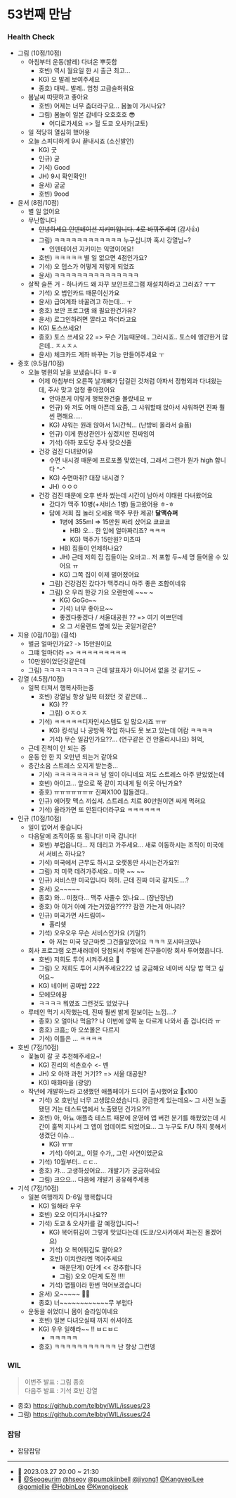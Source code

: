 # 53번째 만남

### Health Check

- 그림 (10점/10점)
  - 아침부터 운동(발레) 다녀온 뿌듯함
    - 호빈) 역시 월요일 한 시 출근 최고...
    - KG) 오 발레 보여주세요
    - 종호) 대박.. 발레.. 엄청 고급슬허워요
  - 봄날씨 따땃하고 좋아요
    - 호빈) 어제는 너무 춥더라구요... 봄놀이 가시나요?
    - 그림) 봄놀이 일본 갑네다 오호호호 😎
      - 어디로가세요 => 헐 도쿄 오사카(교토)
  - 일 적당히 열심히 했어용
  - 오늘 스피디하게 9시 끝내시죠 (소신발언)
    - KG) 굿
    - 인규) 굳
    - 기석) Good
    - JH) 9시 확인확인!
    - 윤서) 굳굳
    - 호빈) 9ood
- 윤서 (8점/10점)
  - 별 일 없어요
  - 무난합니다
    - ~~안녕하세요 인덴테이션 지키미입니다. 4로 바꿔주세여~~ (감사👍)
    - 그림) ㅋㅋㅋㅋㅋㅋㅋㅋㅋㅋㅋㅋ 누구십니까 혹시 강열님~?
      - 인덴테이션 지키미는 익명이어요!
    - 호빈) ㅋㅋㅋㅋㅋ 별 일 없으면 4점인가요?
    - 기석) 오 뎁스가 어떻게 저렇게 되었죠
    - 윤서) ㅋㅋㅋㅋㅋㅋㅋㅋㅋㅋㅋㅋㅋㅋㅋ
  - 살짝 슬픈 거 - 하나카드 왜 자꾸 보안프로그램 재설치하라고 그러죠? ㅜㅜ
    - 기석) 오 법인카드 때문이신가요
    - 윤서) 급여계좌 바꿀려고 하는데... ㅜ
    - 종호) 보안 프로그램 왜 필요한건가유?
    - 윤서) 로그인하려면 깔라고 하더라고요
    - KG) 토스쓰세요!
    - 종호) 토스 쓰세요 22 => 무슨 기능때문에.. 그러시죠.. 토스에 엥간한거 많은데.. ㅈㅅㅈㅅ
    - 윤서) 체크카드 계좌 바꾸는 기능 만들어주세요 ㅜ
- 종호 (9.5점/10점)
  - 오늘 병원의 날을 보냈습니다 ㅎ-ㅎ
    - 어제 아침부터 오른쪽 날개뼈가 담걸린 것처럼 아파서 정형외과 다녀왔는데, 주사 맞고 엄청 좋아졌어요
      - 안아픈게 이렇게 행복한건줄 몰랐네요 ㅠ
      - 인규) 와 저도 어깨 아픈데 요즘, 그 샤워할때 앉아서 샤워하면 진짜 훨씬 편해요.....
      - KG) 샤워는 원래 앉아서 1시간씩... (난방비 올라서 슬픔)
      - 인규) 이게 뭔상관인가 싶겠지만 진짜임여
      - 기석) 아하 포도당 주사 맞으신줄
    - 건강 검진 다녀왔어유
      - 수면 내시경 때문에 프로포폴 맞았는데, 그래서 그런가 뭔가 high 합니다 ^-^
      - KG) 수면마취? 대장 내시경 ?
      - JH) ㅇㅇㅇ
    - 건강 검진 때문에 오후 반차 썼는데 시간이 남아서 이태원 다녀왔어요
      - 갔다가 맥주 10병(+서비스 1병) 들고왔어용 ㅎ-ㅎ
      - 담에 저희 집 놀러 오세용 맥주 무한 제공! **달맥슈퍼**
        - 1병에 355ml => 15만원 짜리 샀어요 쿄쿄쿄
          - HB) 오... 한 입에 얼마짜리죠? ㅋㅋㅋ
          - KG) 맥주가 15만원? 미쵸따
        - HB) 집들이 언제하나요?
        - JH) 근데 저희 집 집들이는 오바고.. 저 포함 두~세 명 들어올 수 있어요 ㅠ
        - KG) 그쪽 집이 이제 멀어졌어요
      - 그림) 건강검진 갔다가 맥주라니 아주 좋은 조합이네유
      - 그림) 오 우리 한강 가요 오랜만에 ~~~ ~
        - KG) GoGo~~
        - 기석) 너무 좋아요~~
        - 좋겠다좋겠다 / 서울대공원 ?? => 여기 이쁘던데
        - 오 그 서울랜드 옆에 있는 곳일거같은?
- 지용 (0점/10점) (결석)
  - 벌금 얼마인가요? -> 15만원이요
  - 그떄 얼마더라 => ㅋㅋㅋㅋㅋㅋㅋㅋㅋ
  - 10만원이었던것같은데
  - 그림) ㅋㅋㅋㅋㅋㅋㅋㅋㅋ 근데 발표자가 아니어서 없을 것 같기도 ~
- 강열 (4.5점/10점)
  - 일복 터져서 행복사하는중
    - 호빈) 강열님 항상 일복 터졌던 것 같은데...
      - KG) ??
      - 그림) ㅇㅈㅇㅈ
    - 기석) ㅋㅋㅋㅋㅋ디자인시스템도 일 많으시죠 ㅠㅠ
      - KG) 킹석님 나 공방쪽 작업 하나도 못 보고 있는데 어캄 ㅋㅋㅋㅋ
      - 기석) 무슨 일감인가요??... (연구같은 건 안올리시나요) 허억,
  - 근데 진척이 안 되는 중
  - 운동 안 한 지 오만년 되는거 같아요
  - 층간소음 스트레스 오지게 받는중...
    - 기석) ㅋㅋㅋㅋㅋㅋㅋㅋ 남 일이 아니네요 저도 스트레스 아주 받았었는데
    - 호빈) 아이고... 앞으로 쭉 같이 지내게 될 이웃 아닌가요?
    - 종호) ㅠㅠㅠㅠㅠㅠㅠ 진짜X100 힘들겠다..
    - 인규) 에어팟 맥스 끼십셔. 스트레스 치료 80만원이면 싸게 먹혀요
    - 기석) 올라가면 또 안된다더라구요 ㅋㅋㅋㅋㅋㅋ
- 인규 (10점/10점)
  - 일이 없어서 좋습니다
  - 다음달에 조직이동 또 됩니다! 미국 갑니다!
    - 호빈) 부럽읍니다... 저 데리고 가주세요... 새로 이동하시는 조직이 미국에서 서비스 하나요?
    - 기석) 미국에서 근무도 하시고 오랫동안 사시는건가요?!
    - 그림) 저 미쿡 데려가주세요.. 미쿡 ~~ ~~
    - 인규) 서비스만 미국입니다 허허. 근데 진짜 미국 갈지도....?
    - 윤서) 오~~~~~
    - 종호) 와... 미쳤다... 맥주 사줄수 있나요... (장난장난)
    - 종호) 아 이거 아예 가는거였음????? 잠깐 가는게 아니라?
    - 인규) 미국가면 사드림여~
      - 홀리쉣
    - 기석) 오우오우 무슨 서비스인가요 (기밀?)
      - 아 저는 미국 당근마켓 그건줄알았어요 ㅋㅋㅋ 포시마크였나
  - 회사 프로그램 오픈새러데이 당첨되서 주말에 친구들이랑 회사 투어했읍니다.
    - 호빈) 저희도 투어 시켜주세요 🥺
    - 그림) 오 저희도 투어 시켜주세요222 넘 궁금해요 네이버 식당 밥 먹고 싶어요~
    - KG) 네이버 공짜밥 222
    - 모에모에뀽
    - ㅋㅋㅋㅋ 뭐였죠 그런것도 있었구나
  - 루테인 먹기 시작했는데, 진짜 훨씬 밝게 잘보이는 느낌....?
    - 종호) 오 얼마나 먹음?? 나 이번에 양쪽 눈 다르게 나와서 좀 겁나더라 ㅠ
    - 종호) 크흠;; 아 오쏘몰은 다르지
    - 기석) 이틀은 ... ㅋㅋㅋㅋ
- 호빈 (7점/10점)
  - 꽃놀이 갈 곳 추천해주세요~!
    - KG) 진리의 석촌호수 <- 벤
    - JH) 오 아까 과천 거기?? => 서울 대공원?
    - KG) 매화마을 (광양)
  - 작년에 개발하느라 고생했던 애플페이가 드디어 출시했어요 👏x100
    - 기석) 오 호빈님 너무 고생많으셨습니다. 궁금한게 있는데요~ 그 사전 노출됐던 거는 테스트앱에서 노출됐던 건가요??!
    - 호빈) 아, 아뇨 애플측 테스트 때문에 운영에 앱 버전 분기를 해뒀었는데 시간이 훌쩍 지나서 그 앱이 업데이트 되었어요... 그 누구도 F/U 하지 못해서 생겼던 이슈...
      - KG) ㅠㅠ
      - 기석) 아이고,, 이럴 수가,, 그런 사연이었군요
    - 기석) 10월부터.. ㄷㄷ..
    - 종호) 캬... 고생하셨어요... 개발기가 궁금하네요
    - 그림) 크으으... 다음에 개발기 공유해주세용
- 기석 (7점/10점)
  - 일본 여행까지 D-6일 행복합니다
    - KG) 일해라 우우
    - 호빈) 오오 어디가시나요??
    - 기석) 도쿄 & 오사카를 갈 예정입니다~!
      - KG) 복어튀김이 그렇게 맛있다는데 (도쿄/오사카에서 파는진 몰겠어요)
      - 기석) 오 복어튀김도 팔아요?
      - 호빈) 이치란라멘 먹어주세요
        - 매운단계) 0단계 << 강추합니다
        - 그림) 오오 0단계 도전 !!!!
      - 기석) 맵찔이라 한번 먹어보겠습니다
    - 윤서) 오~~~~~ 👏👏
    - 종호) 너~~~~~~~~~~~~무 부럽다
  - 운동을 쉬었더니 몸이 슬라임이네요
    - 호빈) 일본 다녀오실때 까지 쉬셔야죠
    - KG) 우우 일해라~~ !! ㅂㄷㅂㄷ
      - ㅋㅋㅋㅋㅋ
    - 종호) ㅋㅋㅋㅋㅋㅋㅋㅋㅋㅋㅋ 난 항상 그런뎅

### WIL

> 이번주 발표 : 그림 종호  
> 다음주 발표 : 기석 호빈 강열

- 종호) https://github.com/telbby/WIL/issues/23
- 그림) https://github.com/telbby/WIL/issues/24

### 잡담

- 잡담잡담

---

- 📆 2023.03.27 20:00 ~ 21:30
- 👥 [@Seogeurim](https://github.com/Seogeurim) [@hseoy](https://github.com/hseoy) [@pumpkiinbell](https://github.com/pumpkiinbell)
  [@jiyong1](https://github.com/jiyong1) [@KangyeolLee](https://github.com/KangyeolLee) [@gomjellie](https://github.com/gomjellie) [@HobinLee](https://github.com/HobinLee) [@Kwongiseok](https://github.com/Kwongiseok)
